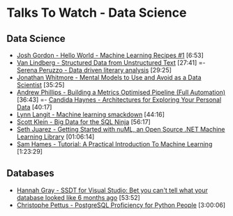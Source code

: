 # Talks To Watch - Data Science

## Data Science

- [Josh Gordon - Hello World - Machine Learning Recipes #1](https://www.youtube.com/watch?v=cKxRvEZd3Mw) [6:53]
- [Van Lindberg - Structured Data from Unstructured Text](https://www.youtube.com/watch?v=8DBirGHkXWE) [27:41]
=- [Serena Peruzzo - Data driven literary analysis](https://www.youtube.com/watch?v=bmzck327cro) [29:25]
- [Jonathan Whitmore - Mental Models to Use and Avoid as a Data Scientist](https://www.youtube.com/watch?v=oj7kKE3zKig) [35:25]
- [Andrew Phillips - Building a Metrics Optimised Pipeline (Full Automation)](https://www.youtube.com/watch?v=QUzRRnX7qkk) [36:43]
=- [Candida Haynes - Architectures for Exploring Your Personal Data](https://www.youtube.com/watch?v=lpIOhgeRBbA) [40:17]
- [Lynn Langit - Machine learning smackdown](https://vimeo.com/111040772)  [44:16]
- [Scott Klein - Big Data for the SQL Ninja](https://channel9.msdn.com/Events/Ignite/Microsoft-Ignite-New-Zealand-2015/M327)  [56:17]
- [Seth Juarez - Getting Started with nuML, an Open Source .NET Machine Learning Library](https://vimeo.com/161740934) [01:06:14]
- [Sam Hames - Tutorial: A Practical Introduction To Machine Learning](https://www.youtube.com/watch?v=3cWUqd6rGaM) [1:23:29]

## Databases

- [Hannah Gray - SSDT for Visual Studio: Bet you can't tell what your database looked like 6 months ago](https://channel9.msdn.com/Events/Ignite/Microsoft-Ignite-New-Zealand-2015/M222) [53:52]
- [Christophe Pettus - PostgreSQL Proficiency for Python People](https://www.youtube.com/watch?v=knUitQQnpJo) [3:00:06]
